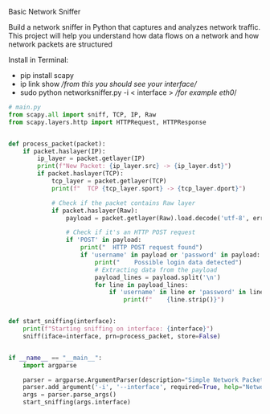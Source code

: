 Basic Network Sniffer

Build a network sniffer in Python that captures and
analyzes network traffic. This project will help you
understand how data flows on a network and how
network packets are structured


Install in Terminal:

<ul>
<li>pip install scapy <br></li>
<li>ip link show <i>/from this you should see your interface/</i><br></li>
<li>sudo python networksniffer.py -i < interface >   <i>/for example eth0</i>/<br></li>
</ul>


```python
# main.py
from scapy.all import sniff, TCP, IP, Raw
from scapy.layers.http import HTTPRequest, HTTPResponse


def process_packet(packet):
    if packet.haslayer(IP):
        ip_layer = packet.getlayer(IP)
        print(f"New Packet: {ip_layer.src} -> {ip_layer.dst}")
        if packet.haslayer(TCP):
            tcp_layer = packet.getlayer(TCP)
            print(f"  TCP {tcp_layer.sport} -> {tcp_layer.dport}")

            # Check if the packet contains Raw layer
            if packet.haslayer(Raw):
                payload = packet.getlayer(Raw).load.decode('utf-8', errors='ignore')

                # Check if it's an HTTP POST request
                if 'POST' in payload:
                    print("  HTTP POST request found")
                    if 'username' in payload or 'password' in payload:
                        print("    Possible login data detected")
                        # Extracting data from the payload
                        payload_lines = payload.split('\n')
                        for line in payload_lines:
                            if 'username' in line or 'password' in line:
                                print(f"    {line.strip()}")


def start_sniffing(interface):
    print(f"Starting sniffing on interface: {interface}")
    sniff(iface=interface, prn=process_packet, store=False)


if __name__ == "__main__":
    import argparse

    parser = argparse.ArgumentParser(description="Simple Network Packet Sniffer")
    parser.add_argument('-i', '--interface', required=True, help="Network interface to sniff on")
    args = parser.parse_args()
    start_sniffing(args.interface)

```
